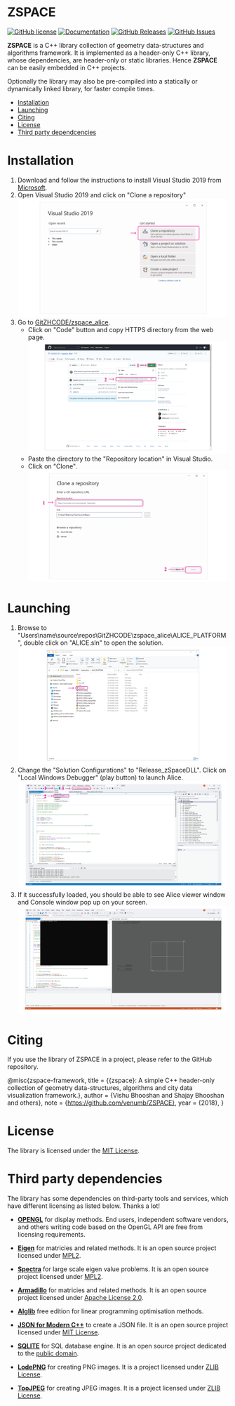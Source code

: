 # ZSPACE
[![GitHub license](https://img.shields.io/badge/license-MIT-blue.svg)](https://github.com/gitzhcode/zspace_core/LICENSE.MIT) [![Documentation](https://img.shields.io/badge/docs-doxygen-blue.svg)](https://github.com/gitzhcode/zspace_core/doxyoutput/) [![GitHub Releases](https://img.shields.io/github/release/gitzhcode/zspace_core.svg)](https://github.com/gitzhcode/zspace_core/releases) [![GitHub Issues](https://img.shields.io/github/issues/gitzhcode/zspace_core.svg)](http://github.com/gitzhcode/zspace_core/issues)

**ZSPACE** is a C++  library collection of geometry data-structures and algorithms framework. It is implemented as a header-only C++ library, whose dependencies, are header-only or static libraries. Hence **ZSPACE** can be easily embedded in C++ projects. 

Optionally the library may also be pre-compiled into a statically  or dynamically linked library, for faster compile times.

- [Installation](#Installation)
- [Launching](#Launching)
- [Citing](#Citing)
- [License](#license)
- [Third party dependcencies](#used-third-party-dependencies)

# Installation

1. Download and follow the instructions to install Visual Studio 2019 from [Microsoft](https://learn.microsoft.com/en-us/visualstudio/releases/2019/release-notes).
2. Open Visual Studio 2019 and click on "Clone a repository"
   ![VS_1](https://github.com/GitZHCODE/zspace_alice/blob/master/assets/1_VS.png)
3. Go to [GitZHCODE/zspace_alice](https://github.com/GitZHCODE/zspace_alice). 
   - Click on "Code" button and copy HTTPS directory from the web page.
     ![Git_3](https://github.com/GitZHCODE/zspace_alice/blob/master/assets/2_Git.png) 
   - Paste the directory to the "Repository location" in Visual Studio.
   - Click on "Clone".
     ![VS_4](https://github.com/GitZHCODE/zspace_alice/blob/master/assets/3_VS.png)

# Launching
1. Browse to "Users\name\source\repos\GitZHCODE\zspace_alice\ALICE_PLATFORM", double click on "ALICE.sln" to open the solution.
![Folder_5](https://github.com/GitZHCODE/zspace_alice/blob/master/assets/4_Folder.png)
2. Change the "Solution Configurations" to "Release_zSpaceDLL". Click on "Local Windows Debugger" (play button) to launch Alice.
![Alice_6](https://github.com/GitZHCODE/zspace_alice/blob/master/assets/5_VS.png)
3. If it successfully loaded, you should be able to see Alice viewer window and Console window pop up on your screen.
![Alice_7](https://github.com/GitZHCODE/zspace_alice/blob/master/assets/6_Alice.png)

# Citing
If you use the library of ZSPACE in a project, please refer to the GitHub repository.

@misc{zspace-framework,
      title  = {{zspace}: A simple C++ header-only collection of geometry data-structures, algorithms and city data visualization                       framework.},
      author = {Vishu Bhooshan and Shajay Bhooshan and others},
      note   = {https://github.com/venumb/ZSPACE},
      year   = {2018},
    }

# License
The library is licensed under the [MIT License](https://opensource.org/licenses/MIT).


# Third party dependencies
The library has some dependencies on third-party tools and services, which have different licensing as listed below.
Thanks a lot!

- [**OPENGL**](https://www.opengl.org/about/) for display methods. End users, independent software vendors, and others writing code based on the OpenGL API are free from licensing requirements.

- [**Eigen**](https://github.com/eigenteam/eigen-git-mirror) for matricies and related methods. It is an open source project licensed under
[MPL2](https://www.mozilla.org/MPL/2.0/).

- [**Spectra**](https://github.com/yixuan/spectra) for large scale eigen value problems. It is an open source project licensed under
[MPL2](https://www.mozilla.org/MPL/2.0/).

- [**Armadillo**](http://arma.sourceforge.net/) for matricies and related methods. It is an open source project licensed under
[Apache License 2.0](https://opensource.org/licenses/Apache-2.0).

- [**Alglib**](http://http://www.alglib.net/) free edition for linear programming optimisation methods.

- [**JSON for Modern C++**](https://github.com/nlohmann/json) to create a JSON file. It is an open source project licensed under
[MIT License](https://opensource.org/licenses/MIT).

- [**SQLITE**](https://www.sqlite.org/index.html) for SQL database engine. It is an open source project dedicated to the [public domain](https://en.wikipedia.org/wiki/Public_domain).

- [**LodePNG**](https://lodev.org/lodepng) for creating PNG images. It is a project licensed under 
[ZLIB License](https://zlib.net/zlib_license.html).

- [**TooJPEG**](https://create.stephan-brumme.com/toojpeg/) for creating JPEG images. It is a project licensed under 
[ZLIB License](https://zlib.net/zlib_license.html).


